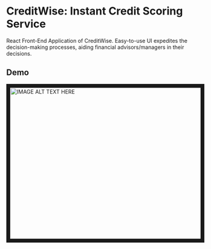 # CreditWise: Instant Credit Scoring Service

React Front-End Application of CreditWise. Easy-to-use UI expedites the decision-making processes, aiding financial advisors/managers in their decisions.

## Demo

<a href="http://www.youtube.com/watch?feature=player_embedded&v=nuqT19uQjao
" target="_blank"><img src="http://img.youtube.com/vi/nuqT19uQjao/0.jpg" 
alt="IMAGE ALT TEXT HERE" width="600" height="400" border="10" /></a>
